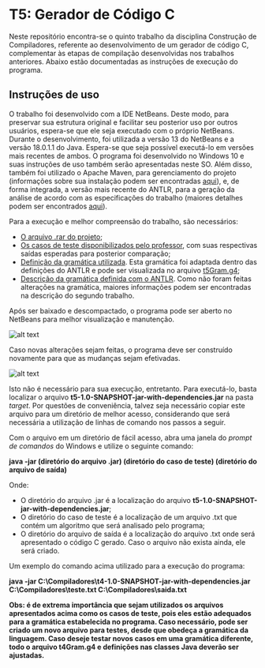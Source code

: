 # T5: Gerador de Código C

Neste repositório encontra-se o quinto trabalho da disciplina Construção de Compiladores, referente ao desenvolvimento de um gerador de código C, complementar às etapas de compilação desenvolvidas nos trabalhos anteriores. Abaixo estão documentadas as instruções de execução do programa.

## Instruções de uso

O trabalho foi desenvolvido com a IDE NetBeans. Deste modo, para preservar sua estrutura original e facilitar seu posterior uso por outros usuários, espera-se que ele seja executado com o próprio NetBeans. Durante o desenvolvimento, foi utilizada a versão 13 do NetBeans e a versão 18.0.1.1 do Java. Espera-se que seja possível executá-lo em versões mais recentes de ambos. O programa foi desenvolvido no Windows 10 e suas instruções de uso também serão apresentadas neste SO. Além disso, também foi utilizado o Apache Maven, para gerenciamento do projeto (informações sobre sua instalação podem ser encontradas [aqui](https://www.devmedia.com.br/introducao-ao-maven/25128#2)), e, de forma integrada, a versão mais recente do ANTLR, para a geração da análise de acordo com as especificações do trabalho (maiores detalhes podem ser encontrados [aqui](https://www.antlr.org/)).

Para a execução e melhor compreensão do trabalho, são necessários:
- [O arquivo .rar do projeto](https://drive.google.com/file/d/1IPoOcDtDHwDjA4FpVZFZ7MKuF0fY1RCl/view?usp=sharing);
- [Os casos de teste disponibilizados pelo professor](https://drive.google.com/file/d/1Q2J-eIzQ199C4dzpZikBTZvXfYw5YIXv/view?usp=sharing), com suas respectivas saídas esperadas para posterior comparação;
- [Definição da gramática utilizada](https://drive.google.com/file/d/1Cv9m52E5r72jb3sLI04Jyqc29Cykn5RQ/view?usp=sharing). Esta gramática foi adaptada dentro das definições do ANTLR e pode ser visualizada no arquivo [t5Gram.g4](https://github.com/GuilhermeSGodoy/Construcao-Compiladores/blob/main/T5/src/main/antlr4/br/ufscar/dc/compiladores/t5/t5Gram.g4);
- [Descrição da gramática definida com o ANTLR](https://github.com/GuilhermeSGodoy/Construcao-Compiladores/blob/main/T2/README.md). Como não foram feitas alterações na gramática, maiores informações podem ser encontradas na descrição do segundo trabalho.

Após ser baixado e descompactado, o programa pode ser aberto no NetBeans para melhor visualização e manutenção.

![alt text](https://github.com/GuilhermeSGodoy/Construcao-Compiladores/blob/main/T1/doc-images/1.png)

Caso novas alterações sejam feitas, o programa deve ser construído novamente para que as mudanças sejam efetivadas.

![alt text](https://github.com/GuilhermeSGodoy/Construcao-Compiladores/blob/main/T1/doc-images/2.png)

Isto não é necessário para sua execução, entretanto. Para executá-lo, basta localizar o arquivo **t5-1.0-SNAPSHOT-jar-with-dependencies.jar** na pasta _target_. Por questões de conveniência, talvez seja necessário copiar este arquivo para um diretório de melhor acesso, considerando que será necessária a utilização de linhas de comando nos passos a seguir.

Com o arquivo em um diretório de fácil acesso, abra uma janela do _prompt de comandos_ do Windows e utilize o seguinte comando:

**java -jar (diretório do arquivo .jar) (diretório do caso de teste) (diretório do arquivo de saída)**

Onde:
- O diretório do arquivo .jar é a localização do arquivo **t5-1.0-SNAPSHOT-jar-with-dependencies.jar**;
- O diretório do caso de teste é a localização de um arquivo .txt que contém um algoritmo que será analisado pelo programa;
- O diretório do arquivo de saída é a localização do arquivo .txt onde será apresentado o código C gerado. Caso o arquivo não exista ainda, ele será criado.

Um exemplo do comando acima utilizado para a execução do programa:

**java -jar C:\Compiladores\t4-1.0-SNAPSHOT-jar-with-dependencies.jar C:\Compiladores\teste.txt C:\Compiladores\saida.txt**

**Obs: é de extrema importância que sejam utilizados os arquivos apresentados acima como os casos de teste, pois eles estão adequados para a gramática estabelecida no programa. Caso necessário, pode ser criado um novo arquivo para testes, desde que obedeça a gramática da linguagem. Caso deseje testar novos casos em uma gramática diferente, todo o arquivo t4Gram.g4 e definições nas classes Java deverão ser ajustadas.**
